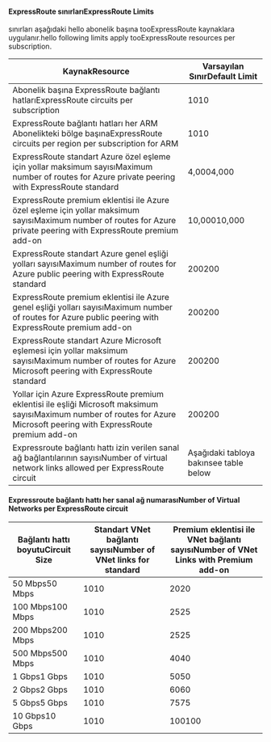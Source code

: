 #### <a name="expressroute-limits"></a><span data-ttu-id="e846b-101">ExpressRoute sınırları</span><span class="sxs-lookup"><span data-stu-id="e846b-101">ExpressRoute Limits</span></span>
<span data-ttu-id="e846b-102">sınırları aşağıdaki hello abonelik başına tooExpressRoute kaynaklara uygulanır.</span><span class="sxs-lookup"><span data-stu-id="e846b-102">hello following limits apply tooExpressRoute resources per subscription.</span></span>

| <span data-ttu-id="e846b-103">Kaynak</span><span class="sxs-lookup"><span data-stu-id="e846b-103">Resource</span></span> | <span data-ttu-id="e846b-104">Varsayılan Sınır</span><span class="sxs-lookup"><span data-stu-id="e846b-104">Default Limit</span></span> |
| --- | --- |
| <span data-ttu-id="e846b-105">Abonelik başına ExpressRoute bağlantı hatları</span><span class="sxs-lookup"><span data-stu-id="e846b-105">ExpressRoute circuits per subscription</span></span> |<span data-ttu-id="e846b-106">10</span><span class="sxs-lookup"><span data-stu-id="e846b-106">10</span></span> |
| <span data-ttu-id="e846b-107">ExpressRoute bağlantı hatları her ARM Abonelikteki bölge başına</span><span class="sxs-lookup"><span data-stu-id="e846b-107">ExpressRoute circuits per region per subscription for ARM</span></span> |<span data-ttu-id="e846b-108">10</span><span class="sxs-lookup"><span data-stu-id="e846b-108">10</span></span> |
| <span data-ttu-id="e846b-109">ExpressRoute standart Azure özel eşleme için yollar maksimum sayısı</span><span class="sxs-lookup"><span data-stu-id="e846b-109">Maximum number of routes for Azure private peering with ExpressRoute standard</span></span> |<span data-ttu-id="e846b-110">4,000</span><span class="sxs-lookup"><span data-stu-id="e846b-110">4,000</span></span> |
| <span data-ttu-id="e846b-111">ExpressRoute premium eklentisi ile Azure özel eşleme için yollar maksimum sayısı</span><span class="sxs-lookup"><span data-stu-id="e846b-111">Maximum number of routes for Azure private peering with ExpressRoute premium add-on</span></span> |<span data-ttu-id="e846b-112">10,000</span><span class="sxs-lookup"><span data-stu-id="e846b-112">10,000</span></span> |
| <span data-ttu-id="e846b-113">ExpressRoute standart Azure genel eşliği yolları sayısı</span><span class="sxs-lookup"><span data-stu-id="e846b-113">Maximum number of routes for Azure public peering with ExpressRoute standard</span></span> |<span data-ttu-id="e846b-114">200</span><span class="sxs-lookup"><span data-stu-id="e846b-114">200</span></span> |
| <span data-ttu-id="e846b-115">ExpressRoute premium eklentisi ile Azure genel eşliği yolları sayısı</span><span class="sxs-lookup"><span data-stu-id="e846b-115">Maximum number of routes for Azure public peering with ExpressRoute premium add-on</span></span> |<span data-ttu-id="e846b-116">200</span><span class="sxs-lookup"><span data-stu-id="e846b-116">200</span></span> |
| <span data-ttu-id="e846b-117">ExpressRoute standart Azure Microsoft eşlemesi için yollar maksimum sayısı</span><span class="sxs-lookup"><span data-stu-id="e846b-117">Maximum number of routes for Azure Microsoft peering with ExpressRoute standard</span></span> |<span data-ttu-id="e846b-118">200</span><span class="sxs-lookup"><span data-stu-id="e846b-118">200</span></span> |
| <span data-ttu-id="e846b-119">Yollar için Azure ExpressRoute premium eklentisi ile eşliği Microsoft maksimum sayısı</span><span class="sxs-lookup"><span data-stu-id="e846b-119">Maximum number of routes for Azure Microsoft peering with ExpressRoute premium add-on</span></span> |<span data-ttu-id="e846b-120">200</span><span class="sxs-lookup"><span data-stu-id="e846b-120">200</span></span> |
| <span data-ttu-id="e846b-121">Expressroute bağlantı hattı izin verilen sanal ağ bağlantılarının sayısı</span><span class="sxs-lookup"><span data-stu-id="e846b-121">Number of virtual network links allowed per ExpressRoute circuit</span></span> |<span data-ttu-id="e846b-122">Aşağıdaki tabloya bakın</span><span class="sxs-lookup"><span data-stu-id="e846b-122">see table below</span></span> |

#### <a name="number-of-virtual-networks-per-expressroute-circuit"></a><span data-ttu-id="e846b-123">Expressroute bağlantı hattı her sanal ağ numarası</span><span class="sxs-lookup"><span data-stu-id="e846b-123">Number of Virtual Networks per ExpressRoute circuit</span></span>
| <span data-ttu-id="e846b-124">**Bağlantı hattı boyutu**</span><span class="sxs-lookup"><span data-stu-id="e846b-124">**Circuit Size**</span></span> | <span data-ttu-id="e846b-125">**Standart VNet bağlantı sayısı**</span><span class="sxs-lookup"><span data-stu-id="e846b-125">**Number of VNet links for standard**</span></span> | <span data-ttu-id="e846b-126">**Premium eklentisi ile VNet bağlantı sayısı**</span><span class="sxs-lookup"><span data-stu-id="e846b-126">**Number of VNet Links with Premium add-on**</span></span> |
| --- | --- | --- |
| <span data-ttu-id="e846b-127">50 Mbps</span><span class="sxs-lookup"><span data-stu-id="e846b-127">50 Mbps</span></span> |<span data-ttu-id="e846b-128">10</span><span class="sxs-lookup"><span data-stu-id="e846b-128">10</span></span> |<span data-ttu-id="e846b-129">20</span><span class="sxs-lookup"><span data-stu-id="e846b-129">20</span></span> |
| <span data-ttu-id="e846b-130">100 Mbps</span><span class="sxs-lookup"><span data-stu-id="e846b-130">100 Mbps</span></span> |<span data-ttu-id="e846b-131">10</span><span class="sxs-lookup"><span data-stu-id="e846b-131">10</span></span> |<span data-ttu-id="e846b-132">25</span><span class="sxs-lookup"><span data-stu-id="e846b-132">25</span></span> |
| <span data-ttu-id="e846b-133">200 Mbps</span><span class="sxs-lookup"><span data-stu-id="e846b-133">200 Mbps</span></span> |<span data-ttu-id="e846b-134">10</span><span class="sxs-lookup"><span data-stu-id="e846b-134">10</span></span> |<span data-ttu-id="e846b-135">25</span><span class="sxs-lookup"><span data-stu-id="e846b-135">25</span></span> |
| <span data-ttu-id="e846b-136">500 Mbps</span><span class="sxs-lookup"><span data-stu-id="e846b-136">500 Mbps</span></span> |<span data-ttu-id="e846b-137">10</span><span class="sxs-lookup"><span data-stu-id="e846b-137">10</span></span> |<span data-ttu-id="e846b-138">40</span><span class="sxs-lookup"><span data-stu-id="e846b-138">40</span></span> |
| <span data-ttu-id="e846b-139">1 Gbps</span><span class="sxs-lookup"><span data-stu-id="e846b-139">1 Gbps</span></span> |<span data-ttu-id="e846b-140">10</span><span class="sxs-lookup"><span data-stu-id="e846b-140">10</span></span> |<span data-ttu-id="e846b-141">50</span><span class="sxs-lookup"><span data-stu-id="e846b-141">50</span></span> |
| <span data-ttu-id="e846b-142">2 Gbps</span><span class="sxs-lookup"><span data-stu-id="e846b-142">2 Gbps</span></span> |<span data-ttu-id="e846b-143">10</span><span class="sxs-lookup"><span data-stu-id="e846b-143">10</span></span> |<span data-ttu-id="e846b-144">60</span><span class="sxs-lookup"><span data-stu-id="e846b-144">60</span></span> |
| <span data-ttu-id="e846b-145">5 Gbps</span><span class="sxs-lookup"><span data-stu-id="e846b-145">5 Gbps</span></span> |<span data-ttu-id="e846b-146">10</span><span class="sxs-lookup"><span data-stu-id="e846b-146">10</span></span> |<span data-ttu-id="e846b-147">75</span><span class="sxs-lookup"><span data-stu-id="e846b-147">75</span></span> |
| <span data-ttu-id="e846b-148">10 Gbps</span><span class="sxs-lookup"><span data-stu-id="e846b-148">10 Gbps</span></span> |<span data-ttu-id="e846b-149">10</span><span class="sxs-lookup"><span data-stu-id="e846b-149">10</span></span> |<span data-ttu-id="e846b-150">100</span><span class="sxs-lookup"><span data-stu-id="e846b-150">100</span></span> |

